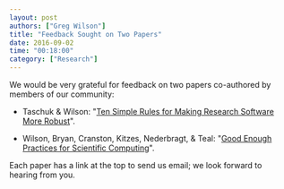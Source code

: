 ```yaml
---
layout: post
authors: ["Greg Wilson"]
title: "Feedback Sought on Two Papers"
date: 2016-09-02
time: "00:18:00"
category: ["Research"]
---
```


We would be very grateful for feedback on two papers co-authored by members of our community:

*   Taschuk & Wilson: "[Ten Simple Rules for Making Research Software More Robust](http://oicr-gsi.github.io/robust-paper/)".

*   Wilson, Bryan, Cranston, Kitzes, Nederbragt, & Teal: "[Good Enough Practices for Scientific Computing]({{site.github_io_url}}/good-enough-practices-in-scientific-computing/)".

Each paper has a link at the top to send us email;
we look forward to hearing from you.
